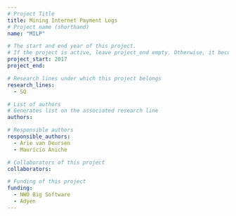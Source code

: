 ```yaml
---
# Project Title
title: Mining Internet Payment Logs	
# Project name (shorthand)
name: "MILP"

# The start and end year of this project.
# If the project is active, leave project_end empty. Otherwise, it becomes a past project.
project_start: 2017
project_end: 

# Research lines under which this project belongs
research_lines: 
  - SQ

# List of authors 
# Generates list on the associated research line
authors:

# Responsible authors
responsible_authors:
  - Arie van Deursen
  - Maurício Aniche

# Collaborators of this project
collaborators:

# Funding of this project
funding:
  - NWO Big Software
  - Adyen	
---
```

